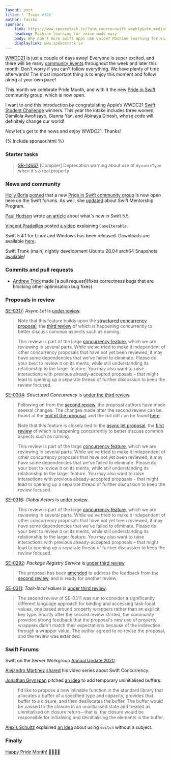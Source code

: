 ```yaml
---
layout: post
title: ! 'Issue #186'
author: fassko
sponsor:
    link: https://www.spokestack.io/?utm_source=swift_weekly&utm_medium=email&utm_campaign=maker_launch_PAID
    heading: Machine learning for voice made easy
    body: Why don’t more Swift apps use voice? Machine learning for voice is full of pitfalls, and the native platform solutions are both clunky and uncustomizable. So we open-sourced our modular library for iOS that integrates with Siri (along with libraries for Node, Python, Android, & React Native) and then built a no-code service for creating custom wake words, domain-specific speech recognition, and custom synthetic AI voices—without a steep learning curve.
    displaylink: www.spokestack.io
---
```


[WWDC21](https://developer.apple.com/wwdc21/) is just a couple of days away! Everyone is super excited, and there will be many [community events](https://developer.apple.com/wwdc21/beyond-wwdc/) throughout the week and later this month. Don't worry if you can't follow everything. We have plenty of time afterwards! The most important thing is to enjoy this moment and follow along at your own pace!

This month we celebrate Pride Month, and with it the new [Pride in Swift](https://swift.org/diversity/#community-groups) community group, which is now open.

I want to end this introduction by congratulating Apple’s WWDC21 [Swift Student Challenge](https://www.apple.com/newsroom/2021/06/apples-wwdc21-swift-student-challenge-winners-code-to-change-the-world/) winners. This year the intake includes three women, Damilola Awofisayo, Gianna Yan, and Abinaya Dinesh, whose code will definitely change our world!

Now let's get to the news and enjoy WWDC21. Thanks!

<!--excerpt-->

{% include sponsor.html %}

### Starter tasks

> [SR-14667](https://bugs.swift.org/browse/SR-14667) [Compiler] Deprecation warning about use of `dynamicType` when it's a real property

### News and community

[Holly Borla](https://twitter.com/hollyborla/) [posted](https://forums.swift.org/t/pride-in-swift-is-open/48837) that a new [Pride in Swift community group](https://swift.org/diversity/#community-groups) is now open here on the Swift forums. As well, she [updated](https://forums.swift.org/t/announcing-the-swift-mentorship-program/48021/17) about Swift Mentorship Program.

[Paul Hudson](https://twitter.com/twostraws) wrote [an article](https://www.hackingwithswift.com/articles/233/whats-new-in-swift-5-5) about what's new in Swift 5.5.

[Vincent Pradeilles](https://twitter.com/v_pradeilles) posted [a video](https://www.youtube.com/watch?v=MZPeg8dqqzI) explaining `CaseIterable`.

Swift 5.4.1 for Linux and Windows has been released. Downloads are available [here](https://swift.org/download).

Swift Trunk (main) nightly development Ubuntu 20.04 arch64 Snapshots [available](https://swift.org/download/#snapshots)!

### Commits and pull requests

* [Andrew Trick](https://github.com/atrick) made [a pull request](fixes correctness bugs that are blocking other optimisation bug fixes).

### Proposals in review

[SE-0317](https://github.com/apple/swift-evolution/blob/main/proposals/0317-async-let.md): *Async Let* is [under review](https://forums.swift.org/t/se-0317-async-let/48848).

> Note that this feature builds upon the [structured concurrency proposal](https://github.com/apple/swift-evolution/blob/main/proposals/0304-structured-concurrency.md), the [third review](https://forums.swift.org/t/se-0304-3rd-review-structured-concurrency/48847) of which is happening concurrently to better discuss common aspects such as naming.
>
> This review is part of the large [concurrency feature](https://forums.swift.org/t/swift-concurrency-roadmap/41611), which we are reviewing in several parts. While we've tried to make it independent of other concurrency proposals that have not yet been reviewed, it may have some dependencies that we've failed to eliminate. Please do your best to review it on its merits, while still understanding its relationship to the larger feature. You may also want to raise interactions with previous already-accepted proposals – that might lead to opening up a separate thread of further discussion to keep the review focused.

[SE-0304](https://github.com/apple/swift-evolution/blob/main/proposals/0317-async-let.md): *Structured Concurrency* is [under the third review](https://forums.swift.org/t/se-0304-3rd-review-structured-concurrency/48847).

> Following on from the [second review](https://forums.swift.org/t/se-0304-2nd-review-structured-concurrency/47217), the proposal authors have made several changes. The changes made after the second review can be found at the [end of the proposal](https://github.com/apple/swift-evolution/blob/main/proposals/0304-structured-concurrency.md#review-changes), and the full diff can be found [here](https://github.com/apple/swift-evolution/commit/01bdbdc2be26f9f26e4fad97e89d6648be1a6917#diff-6e3f26a7c1e2c41a13bcf34ef4c7d84625339b2898702f5e0bed0d6e05f1a778).
>
> Note that this feature is closely tied to the [async let proposal](https://github.com/apple/swift-evolution/blob/main/proposals/0317-async-let.md), the [first review](https://forums.swift.org/t/se-0317-async-let/48848) of which is happening concurrently to better discuss common aspects such as naming.
> 
> This review is part of the large [concurrency feature](https://forums.swift.org/t/swift-concurrency-roadmap/41611), which we are reviewing in several parts. While we've tried to make it independent of other concurrency proposals that have not yet been reviewed, it may have some dependencies that we've failed to eliminate. Please do your best to review it on its merits, while still understanding its relationship to the larger feature. You may also want to raise interactions with previous already-accepted proposals – that might lead to opening up a separate thread of further discussion to keep the review focused.

[SE-0316](https://github.com/apple/swift-evolution/blob/main/proposals/0316-global-actors.md): *Global Actors* is [under review](https://forums.swift.org/t/se-0316-global-actors/48905).

> This review is part of the large [concurrency feature](https://forums.swift.org/t/swift-concurrency-roadmap/41611), which we are reviewing in several parts. While we've tried to make it independent of other concurrency proposals that have not yet been reviewed, it may have some dependencies that we've failed to eliminate. Please do your best to review it on its merits, while still understanding its relationship to the larger feature. You may also want to raise interactions with previous already-accepted proposals – that might lead to opening up a separate thread of further discussion to keep the review focused.

[SE-0292](https://github.com/apple/swift-evolution/blob/main/proposals/0316-global-actors.md): *Package Registry Service* is [under third review](https://forums.swift.org/t/se-0292-3rd-review-package-registry-service/49107).

> The proposal has been [amended](https://github.com/apple/swift-evolution/pull/1319) to address the feedback from the [second review](https://forums.swift.org/t/se-0292-2nd-review-package-registry-service), and is ready for another review.

[SE-0311](https://github.com/apple/swift-evolution/blob/main/proposals/0311-task-locals.md): *Task-local values* is [under third review](https://forums.swift.org/t/se-0311-3rd-review-task-local-values/49122).

> The second review of SE-0311 was run to consider a significantly different language approach for binding and accessing task-local values, one based around property wrappers rather than an explicit key type. Shortly after the second review started, the community provided strong feedback that the proposal's new use of property wrappers didn't match their expectations because of the indirection through a wrapper value. The author agreed to re-revise the proposal, and the review was extended.

### Swift Forums

Swift on the Server Workgroup [Annual Update 2020](https://forums.swift.org/t/sswg-annual-update-2020/49223).

[Alejandro Martinez](https://twitter.com/alexito4) [shared](https://forums.swift.org/t/swift-concurrency-video-series/48872) his video series about Swift Concurrency.

[Jonathan Grynspan](https://twitter.com/grynspan) pitched [an idea](https://forums.swift.org/t/pitch-temporary-uninitialized-buffers/48954) to add temporary uninitialised buffers.

> I'd like to propose a new inlinable function in the standard library that allocates a buffer of a specified type and capacity, provides that buffer to a closure, and then deallocates the buffer. The buffer would be passed to the closure in an uninitialised state and treated as uninitialised on closure return—that is, the closure would be responsible for initialising and deinitialising the elements in the buffer.

[Alexis Schultz](https://forums.swift.org/u/alexisqapa) explained [an idea](https://forums.swift.org/t/idea-switch-without-subject/49075) about using `switch` without a subject.

### Finally

[Happy Pride Month! 🏳️‍🌈🏳️‍⚧️](https://twitter.com/ashleeaburnett/status/1399721526216343563)
